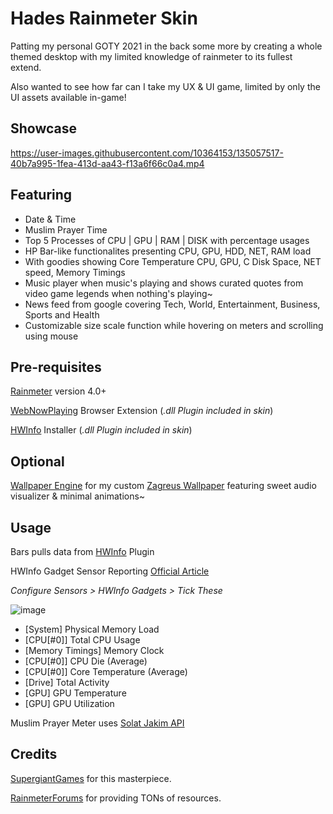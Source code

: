 # Hades Rainmeter Skin

Patting my personal GOTY 2021 in the back some more by creating a whole themed desktop with my limited knowledge of rainmeter to its fullest extend. 

Also wanted to see how far can I take my UX & UI game, limited by only the UI assets available in-game!

## Showcase

https://user-images.githubusercontent.com/10364153/135057517-40b7a995-1fea-413d-aa43-f13a6f66c0a4.mp4

## Featuring

- Date & Time
- Muslim Prayer Time
- Top 5 Processes of CPU | GPU | RAM | DISK with percentage usages
- HP Bar-like functionalites presenting CPU, GPU, HDD, NET, RAM load
- With goodies showing Core Temperature CPU, GPU, C Disk Space, NET speed, Memory Timings
- Music player when music's playing and shows curated quotes from video game legends when nothing's playing~
- News feed from google covering Tech, World, Entertainment, Business, Sports and Health
- Customizable size scale function while hovering on meters and scrolling using mouse

## Pre-requisites

[Rainmeter](https://www.rainmeter.net/) version 4.0+

[WebNowPlaying](https://github.com/tjhrulz/WebNowPlaying) Browser Extension (_.dll Plugin included in skin_)

[HWInfo](https://www.hwinfo.com/download/) Installer (_.dll Plugin included in skin_)

## Optional 

[Wallpaper Engine](https://store.steampowered.com/app/431960/Wallpaper_Engine/) for my custom [Zagreus Wallpaper](https://steamcommunity.com/sharedfiles/filedetails/?id=2576396971) featuring sweet audio visualizer & minimal animations~

## Usage
Bars pulls data from [HWInfo](https://www.hwinfo.com/) Plugin

HWInfo Gadget Sensor Reporting [Official Article](https://docs.rainmeter.net/tips/hwinfo/)

_Configure Sensors > HWInfo Gadgets > Tick These_

![image](https://user-images.githubusercontent.com/10364153/196033799-22967c5d-8fc2-4ded-b790-8622b9e178d8.png)

- [System] Physical Memory Load
- [CPU[#0]] Total CPU Usage
- [Memory Timings] Memory Clock
- [CPU[#0]] CPU Die (Average)
- [CPU[#0]] Core Temperature (Average)
- [Drive] Total Activity
- [GPU] GPU Temperature
- [GPU] GPU Utilization

Muslim Prayer Meter uses [Solat Jakim API](https://api.azanpro.com/reference/times/today)

## Credits

[SupergiantGames](https://www.supergiantgames.com/) for this masterpiece.

[RainmeterForums](https://forum.rainmeter.net/) for providing TONs of resources.



